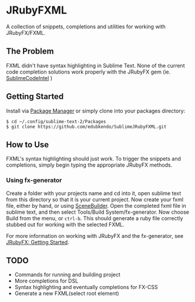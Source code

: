 # JRubyFXML

A collection of snippets, completions and utilities for working with JRubyFX/FXML.


## The Problem

FXML didn't have syntax highlighting in Sublime Text. None of the current code completion solutions work properly with the JRubyFX gem (ie. [SublimeCodeIntel](https://github.com/Kronuz/SublimeCodeIntel) )


## Getting Started

Install via [Package Manager](http://wbond.net/sublime_packages/package_control) or simply clone into your packages directory:

    $ cd ~/.config/sublime-text-2/Packages
    $ git clone https://github.com/edubkendo/SublimeJRubyFXML.git


## How to Use
FXML's syntax highlighting should just work. To trigger the snippets and completions, simply begin typing the appropriate JRubyFX methods.

### Using fx-generator
Create a folder with your projects name and cd into it, open sublime text from this directory so that it is your current project. Now create your fxml file, either by hand, or using [SceneBuilder](http://www.oracle.com/technetwork/java/javafx/tools/index.html). Open the completed fxml file in sublime text, and then select Tools/Build System/fx-generator. Now choose Build from the menu, or `ctrl-b`. This should generate a ruby file correctly stubbed out for working with the selected FXML.

For more information on working with JRubyFX and the fx-generator, see [JRubyFX: Getting Started](https://github.com/byteit101/JRubyFXML/blob/master/Getting%20Started.md).

## TODO

- Commands for running and building project
- More completions for DSL
- Syntax highlighting and eventually completions for FX-CSS
- Generate a new FXML(select root element)
